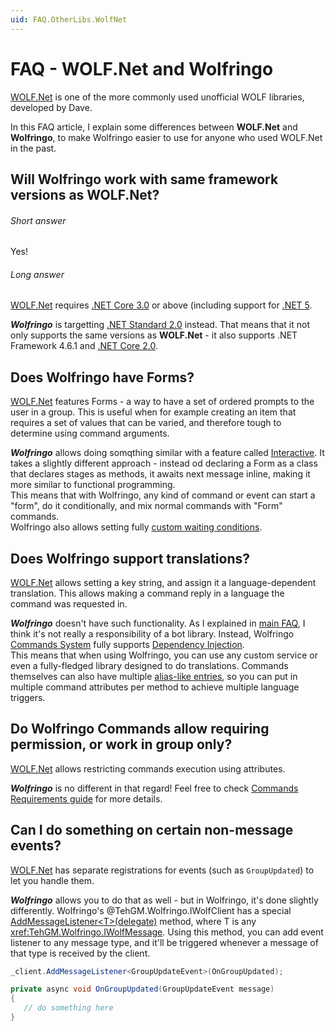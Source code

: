 ```yaml
---
uid: FAQ.OtherLibs.WolfNet
---
```


# FAQ - WOLF.Net and Wolfringo
[WOLF.Net](https://github.com/dawalters1/Wolf.Net) is one of the more commonly used unofficial WOLF libraries, developed by Dave.

In this FAQ article, I explain some differences between **WOLF.Net** and **Wolfringo**, to make Wolfringo easier to use for anyone who used WOLF.Net in the past.

## Will Wolfringo work with same framework versions as WOLF.Net?
###### Short answer
Yes!
###### Long answer
[WOLF.Net](https://github.com/dawalters1/Wolf.Net) requires [.NET Core 3.0](https://dotnet.microsoft.com/download/dotnet-core/3.0) or above (including support for [.NET 5](https://dotnet.microsoft.com/download/dotnet/5.0).

***Wolfringo*** is targetting [.NET Standard 2.0](https://docs.microsoft.com/en-gb/dotnet/standard/net-standard) instead. That means that it not only supports the same versions as **WOLF.Net** - it also supports .NET Framework 4.6.1 and [.NET Core 2.0](https://dotnet.microsoft.com/download/dotnet-core/2.0).

## Does Wolfringo have Forms?
[WOLF.Net](https://github.com/dawalters1/Wolf.Net) features Forms - a way to have a set of ordered prompts to the user in a group. This is useful when for example creating an item that requires a set of values that can be varied, and therefore tough to determine using command arguments.

***Wolfringo*** allows doing somqthing similar with a feature called [Interactive](xref:Guides.Features.Interactive). It takes a slightly different approach - instead od declaring a Form as a class that declares stages as methods, it awaits next message inline, making it more similar to functional programming.  
This means that with Wolfringo, any kind of command or event can start a "form", do it conditionally, and mix normal commands with "Form" commands.  
Wolfringo also allows setting fully [custom waiting conditions](xref:Guides.Features.Interactive#custom-criteria).

## Does Wolfringo support translations?
[WOLF.Net](https://github.com/dawalters1/Wolf.Net) allows setting a key string, and assign it a language-dependent translation. This allows making a command reply in a language the command was requested in.

***Wolfringo*** doesn't have such functionality. As I explained in [main FAQ](xref:FAQ), I think it's not really a responsibility of a bot library. Instead, Wolfringo [Commands System](xref:Guides.Commands.Intro) fully supports [Dependency Injection](xref:Guides.Commands.DependencyInjection).  
This means that when using Wolfringo, you can use any custom service or even a fully-fledged library designed to do translations. Commands themselves can also have multiple [alias-like entries](xref:Guides.Commands.Handlers#aliases), so you can put in multiple command attributes per method to achieve multiple language triggers.

## Do Wolfringo Commands allow requiring permission, or work in group only?
[WOLF.Net](https://github.com/dawalters1/Wolf.Net) allows restricting commands execution using attributes.

***Wolfringo*** is no different in that regard! Feel free to check [Commands Requirements guide](xref:Guides.Commands.Requirements) for more details.

## Can I do something on certain non-message events?
[WOLF.Net](https://github.com/dawalters1/Wolf.Net) has separate registrations for events (such as `GroupUpdated`) to let you handle them.

***Wolfringo*** allows you to do that as well - but in Wolfringo, it's done slightly differently. Wolfringo's @TehGM.Wolfringo.IWolfClient has a special [AddMessageListener&lt;T&gt;(delegate)](xref:TehGM.Wolfringo.WolfClientExtensions.AddMessageListener``1(TehGM.Wolfringo.IWolfClient,System.Action{``0})) method, where T is any <xref:TehGM.Wolfringo.IWolfMessage>. Using this method, you can add event listener to any message type, and it'll be triggered whenever a message of that type is received by the client.

```csharp
_client.AddMessageListener<GroupUpdateEvent>(OnGroupUpdated);

private async void OnGroupUpdated(GroupUpdateEvent message)
{
   // do something here
}
```